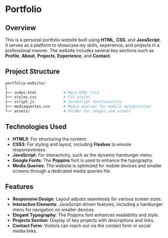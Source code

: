 # Portfolio

## Overview
This is a personal portfolio website built using **HTML**, **CSS**, and **JavaScript**. It serves as a platform to showcase my skills, experience, and projects in a professional manner. The website includes several key sections such as **Profile**, **About**, **Projects**, **Experience**, and **Contact**.

## Project Structure
```bash
portfolio-website/
│
├── index.html            # Main HTML file
├── styles.css            # CSS styles
├── script.js             # JavaScript functionality
├── mediaqueries.css      # Media queries for mobile optimization
└── assets/               # Folder for images and assets
```

## Technologies Used
- **HTML5**: For structuring the content.
- **CSS3**: For styling and layout, including **Flexbox** to ensure responsiveness.
- **JavaScript**: For interactivity, such as the dynamic hamburger menu.
- **Google Fonts**: The **Poppins** font is used to enhance the typography.
- **Media Queries**: The website is optimized for mobile devices and smaller screens through a dedicated media queries file.

## Features
- **Responsive Design**: Layout adjusts seamlessly for various screen sizes.
- **Interactive Elements**: JavaScript-driven features, including a hamburger menu for navigation on smaller devices.
- **Elegant Typography**: The Poppins font enhances readability and style.
- **Projects Section**: Display of key projects with descriptions and links.
- **Contact Form**: Visitors can reach out via the contact form or social media links.


